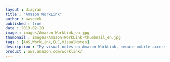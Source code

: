 ```yaml
---
layout : diagram
title : "Amazon WorkLink"
author : awsgeek
published : true
date : 2019-02-28
image : images/Amazon-WorkLink_en.jpg
thumbnail : images/Amazon-WorkLink-thumbnail_en.jpg
tags : [AWS,WorkLink,EUC,VisualNotes]
description : "My visual notes on Amazon WorkLink, secure mobile access to your intranet websites and web applications. Now with support for Android phones! "
product : aws.amazon.com/worklink/
---
```

